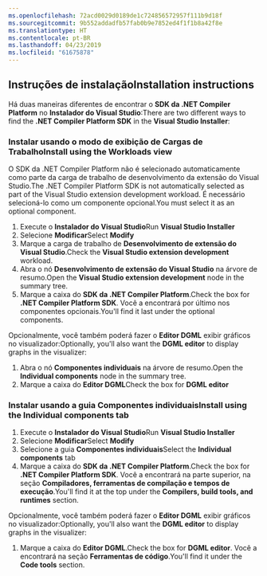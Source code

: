 ```yaml
---
ms.openlocfilehash: 72acd0029d0189de1c724856572957f111b9d18f
ms.sourcegitcommit: 9b552addadfb57fab0b9e7852ed4f1f1b8a42f8e
ms.translationtype: HT
ms.contentlocale: pt-BR
ms.lasthandoff: 04/23/2019
ms.locfileid: "61675878"
---
```

## <a name="installation-instructions"></a><span data-ttu-id="3b092-101">Instruções de instalação</span><span class="sxs-lookup"><span data-stu-id="3b092-101">Installation instructions</span></span> 

<span data-ttu-id="3b092-102">Há duas maneiras diferentes de encontrar o **SDK da .NET Compiler Platform** no **Instalador do Visual Studio**:</span><span class="sxs-lookup"><span data-stu-id="3b092-102">There are two different ways to find the **.NET Compiler Platform SDK** in the **Visual Studio Installer**:</span></span>

### <a name="install-using-the-workloads-view"></a><span data-ttu-id="3b092-103">Instalar usando o modo de exibição de Cargas de Trabalho</span><span class="sxs-lookup"><span data-stu-id="3b092-103">Install using the Workloads view</span></span>

<span data-ttu-id="3b092-104">O SDK da .NET Compiler Platform não é selecionado automaticamente como parte da carga de trabalho de desenvolvimento da extensão do Visual Studio.</span><span class="sxs-lookup"><span data-stu-id="3b092-104">The .NET Compiler Platform SDK is not automatically selected as part of the Visual Studio extension development workload.</span></span> <span data-ttu-id="3b092-105">É necessário selecioná-lo como um componente opcional.</span><span class="sxs-lookup"><span data-stu-id="3b092-105">You must select it as an optional component.</span></span>

1. <span data-ttu-id="3b092-106">Execute o **Instalador do Visual Studio**</span><span class="sxs-lookup"><span data-stu-id="3b092-106">Run **Visual Studio Installer**</span></span> 
1. <span data-ttu-id="3b092-107">Selecione **Modificar**</span><span class="sxs-lookup"><span data-stu-id="3b092-107">Select **Modify**</span></span> 
1. <span data-ttu-id="3b092-108">Marque a carga de trabalho de **Desenvolvimento de extensão do Visual Studio**.</span><span class="sxs-lookup"><span data-stu-id="3b092-108">Check the **Visual Studio extension development** workload.</span></span>
1. <span data-ttu-id="3b092-109">Abra o nó **Desenvolvimento de extensão do Visual Studio** na árvore de resumo.</span><span class="sxs-lookup"><span data-stu-id="3b092-109">Open the **Visual Studio extension development** node in the summary tree.</span></span>
1. <span data-ttu-id="3b092-110">Marque a caixa do **SDK da .NET Compiler Platform**.</span><span class="sxs-lookup"><span data-stu-id="3b092-110">Check the box for **.NET Compiler Platform SDK**.</span></span> <span data-ttu-id="3b092-111">Você a encontrará por último nos componentes opcionais.</span><span class="sxs-lookup"><span data-stu-id="3b092-111">You'll find it last under the optional components.</span></span>

<span data-ttu-id="3b092-112">Opcionalmente, você também poderá fazer o **Editor DGML** exibir gráficos no visualizador:</span><span class="sxs-lookup"><span data-stu-id="3b092-112">Optionally, you'll also want the **DGML editor** to display graphs in the visualizer:</span></span>

1. <span data-ttu-id="3b092-113">Abra o nó **Componentes individuais** na árvore de resumo.</span><span class="sxs-lookup"><span data-stu-id="3b092-113">Open the **Individual components** node in the summary tree.</span></span>
1. <span data-ttu-id="3b092-114">Marque a caixa do **Editor DGML**</span><span class="sxs-lookup"><span data-stu-id="3b092-114">Check the box for **DGML editor**</span></span>

### <a name="install-using-the-individual-components-tab"></a><span data-ttu-id="3b092-115">Instalar usando a guia Componentes individuais</span><span class="sxs-lookup"><span data-stu-id="3b092-115">Install using the Individual components tab</span></span>

1. <span data-ttu-id="3b092-116">Execute o **Instalador do Visual Studio**</span><span class="sxs-lookup"><span data-stu-id="3b092-116">Run **Visual Studio Installer**</span></span> 
1. <span data-ttu-id="3b092-117">Selecione **Modificar**</span><span class="sxs-lookup"><span data-stu-id="3b092-117">Select **Modify**</span></span> 
1. <span data-ttu-id="3b092-118">Selecione a guia **Componentes individuais**</span><span class="sxs-lookup"><span data-stu-id="3b092-118">Select the **Individual components** tab</span></span> 
1. <span data-ttu-id="3b092-119">Marque a caixa do **SDK da .NET Compiler Platform**.</span><span class="sxs-lookup"><span data-stu-id="3b092-119">Check the box for **.NET Compiler Platform SDK**.</span></span> <span data-ttu-id="3b092-120">Você a encontrará na parte superior, na seção **Compiladores, ferramentas de compilação e tempos de execução**.</span><span class="sxs-lookup"><span data-stu-id="3b092-120">You'll find it at the top under the **Compilers, build tools, and runtimes** section.</span></span>

<span data-ttu-id="3b092-121">Opcionalmente, você também poderá fazer o **Editor DGML** exibir gráficos no visualizador:</span><span class="sxs-lookup"><span data-stu-id="3b092-121">Optionally, you'll also want the **DGML editor** to display graphs in the visualizer:</span></span>

1. <span data-ttu-id="3b092-122">Marque a caixa do **Editor DGML**.</span><span class="sxs-lookup"><span data-stu-id="3b092-122">Check the box for **DGML editor**.</span></span> <span data-ttu-id="3b092-123">Você a encontrará na seção **Ferramentas de código**.</span><span class="sxs-lookup"><span data-stu-id="3b092-123">You'll find it under the **Code tools** section.</span></span>
